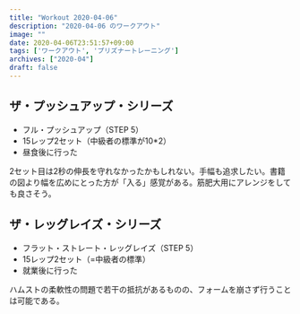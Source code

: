 ```yaml
---
title: "Workout 2020-04-06"
description: "2020-04-06 のワークアウト"
image: ""
date: 2020-04-06T23:51:57+09:00
tags: ['ワークアウト', 'プリズナートレーニング']
archives: ["2020-04"]
draft: false
---
```


## ザ・プッシュアップ・シリーズ

- フル・プッシュアップ（STEP 5）
- 15レップ2セット（中級者の標準が10*2）
- 昼食後に行った

2セット目は2秒の伸長を守れなかったかもしれない。手幅も追求したい。書籍の図より幅を広めにとった方が「入る」感覚がある。筋肥大用にアレンジをしても良さそう。

## ザ・レッグレイズ・シリーズ

- フラット・ストレート・レッグレイズ（STEP 5）
- 15レップ2セット（=中級者の標準）
- 就業後に行った

ハムストの柔軟性の問題で若干の抵抗があるものの、フォームを崩さず行うことは可能である。
